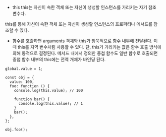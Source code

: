 - this
this는 자신이 속한 객체 또는 자신이 생성할 인스턴스를 가리키는 자기 참조 변수다.

this를 통해 자신이 속한 객체 또는 자신이 생성할 인스턴스의 프로퍼티나 메서드를
참조할 수 있다.

- 함수를 호출하면 arguments 객체와 this가 암묵적으로 함수 내부에 전달된다.
이때 this를 지역 변수처럼 사용할 수 있다.
단, this가 가리키는 값은 함수 호출 방식에 의해 동적으로 결정된다.
메서드 내에서 정의한 중첩 함수도 일반 함수로 호출되면 중첩 함수 내부의 this에는 전역 개체가 바인딩 된다.

```
global.value = 1;

const obj = {
  value: 100,
  foo: function () {
    console.log(this.value); // 100

    function bar() {
      console.log(this.value); // 1
    }
    bar();
  },
};

obj.foo();
```
